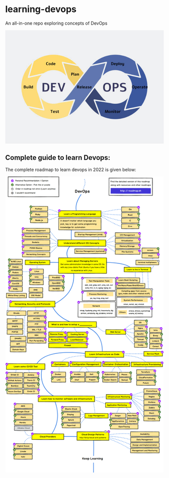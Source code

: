 # learning-devops
An all-in-one repo exploring concepts of DevOps

![Devops](Assets/devops.png)


## Complete guide to learn Devops:
The complete roadmap to learn devops in 2022 is given below:

![Devops-roadmap](Assets/devops-roadmap.png)

